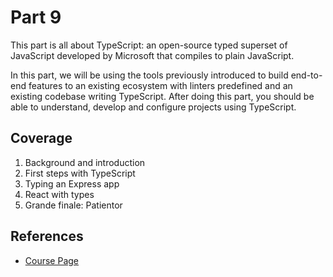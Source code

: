 # Part 9

This part is all about TypeScript: an open-source typed superset of JavaScript developed by Microsoft that compiles to plain JavaScript.

In this part, we will be using the tools previously introduced to build end-to-end features to an existing ecosystem with linters predefined and an existing codebase writing TypeScript. After doing this part, you should be able to understand, develop and configure projects using TypeScript.

## Coverage

1. Background and introduction
2. First steps with TypeScript
3. Typing an Express app
4. React with types
5. Grande finale: Patientor

## References

- [Course Page](https://fullstackopen.com/en/part9)
